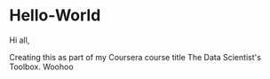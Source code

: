 Hello-World
===========

Hi all,

Creating this as part of my Coursera course title The Data Scientist's Toolbox. Woohoo

